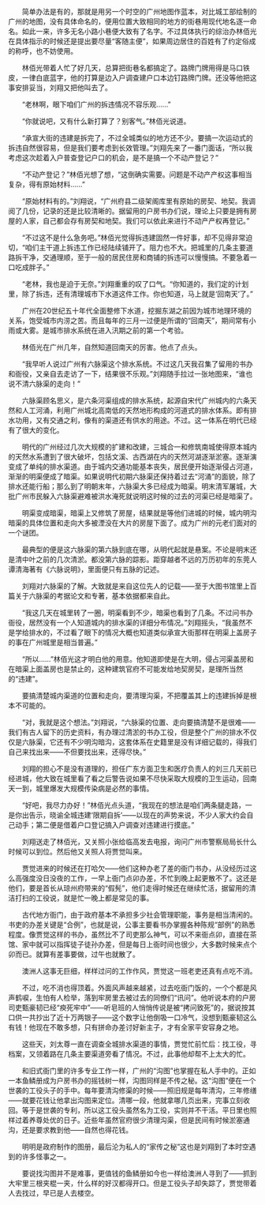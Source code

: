 　　简单办法是有的，那就是用另一个时空的广州地图作蓝本，对比城工部绘制的广州的地图，没有具体命名的，便用位置大致相同的地方的街巷用现代地名逐一命名。如此一来，许多无名小路小巷便大致有了名字。不过具体执行的综治办林佰光在具体指示的时候还是提出要尽量“客随主便”，如果周边居住的百姓有了约定俗成的称呼，也不妨使用。

　　林佰光带着人忙了好几天，总算把街巷名都搞定了。路牌门牌用得是马口铁皮，一律白底蓝字，他的打算是边入户调查建户口本边钉路牌门牌。还没等他把这事安排妥当，刘翔又把他叫去了。

　　“老林啊，眼下咱们广州的拆违情况不容乐观……”

　　“你就说吧，又有什么新打算了？别客气。”林佰光说道。

　　“承宣大街的违建是拆完了，不过全城类似的地方还不少。要搞一次运动式的拆违自然很容易，但是我们要考虑到长效管理。”刘翔先来了一番门面话，“所以我考虑这次趁着入户普查登记户口的机会，是不是搞一个不动产登记？”

　　“不动产登记？”林佰光想了想，“这倒确实需要。问题是不动产产权这事相当复杂，得有原始材料……”

　　“原始材料有的。”刘翔说，“广州府县二级架阁库里有原始的房契、地契。我调阅了几份，记录的还是比较清晰的。据留用的户房书办们说，理论上只要是拥有房屋的人家，自己都会存有房契和地契。我们可以依此来进行不动产产权再登记。”

　　“不过这不是什么急务吧。”林佰光觉得拆违建固然一件好事，却不见得非常迫切，“咱们主干道上拆违工作已经陆续铺开了。阻力也不大。把城里的几条主要道路拆干净，交通理顺，至于一般的居民住房和商铺的拆违可以慢慢搞。不要急着一口吃成胖子。”

　　“老林，我也是迫于无奈。”刘翔重重的叹了口气。“你知道的，我们定的计划里，除了拆违，还有清理城市下水道这件工作。你也知道，马上就是‘回南天’了。”

　　广州在20世纪五十年代全面整修下水道，挖掘东湖之前因为城市地理环境的关系，饱受城市内涝之苦。而且每年的三月一过便是所谓的“回南天”，期间常有小雨或大雾。是城市排水系统在进入汛期之前的第一个考验。

　　林佰光在广州几年，自然知道回南天的厉害。他点了点头。

　　“我早听人说过广州有六脉渠这个排水系统。不过这几天我召集了留用的书办和衙役，又亲自去走访了一下，结果很不乐观。”刘翔随手拉过一张地图来，“谁也说不清六脉渠的走向！”

　　六脉渠顾名思义，是六条河渠组成的排水系统，起源自宋代广州城内的六条天然和人工河涌，利用广州城北高南低的天然地形构成的河道式的排水体系。即有排水功用，又有交通之利，像有的渠道还有供水的用途。不过。这一体系在明代已经有了很大的变化。

　　明代的广州经过几次大规模的扩建和改建，三城合一和修筑南城使得原本城内的天然水系遭到了很大破坏，包括文溪、古西湖在内的天然河湖逐渐淤塞。逐渐演变成了单纯的排水渠道。由于城内交通功能基本丧失，居民便开始逐渐侵占河道，渐渐的明渠便成了暗渠。如果说明代初期六脉渠还保持着过去“河涌”的面貌，除了排水还能行船；那么到了明朝末年，六脉渠大多已经成为暗渠。明末清军屠城，大批广州市民躲入六脉渠避难被洪水淹死就说明这时候的过去的河渠已经是暗渠了。

　　明渠变成暗渠，暗渠上又修筑了房屋，结果就是等他们进城的时候，城内明沟暗渠的具体位置和走向大多被湮没在大片的房屋下面了。成为广州的元老们面对的一个谜团。

　　最典型的便是这六脉渠的第六脉到底在哪，从明代起就是悬案。不论是明末还是清中叶之前的几次清淤。都没第六脉的踪影。距穿越者不远的万历初年的东莞人谭清海著有《六脉说明》，里面便只有五脉的记述。

　　刘翔对六脉渠的了解。大致就是来自这位先人的记载——至于大图书馆里上百篇关于六脉渠的考据论文和专著，基本依据都来自此。

　　“我这几天在城里转了一圈，明渠看到不少，暗渠也看到了几条。不过问书办衙役，居然没有一个人知道城内的排水渠的详细分布情况。”刘翔摇头，“我虽然不是学给排水的，不过看了眼下的情况大概也知道类似承宣大街那样在明渠上盖房子的事在广州城里是相当普遍。”

　　“所以……”林佰光这才明白他的用意。他知道即使是在大明，侵占河渠盖房和在暗渠上面盖房也是禁止的，这种建筑官府不可能发给地契房契，是理所当然的“违建”。

　　要搞清楚城内渠道的位置和走向，要清理沟渠，不把覆盖其上的违建拆掉是根本不可能的。

　　“对，我就是这个想法。”刘翔说，“六脉渠的位置、走向要搞清楚不是很难——我们有古人留下的历史资料，有办理过清淤的书办工役，但是整个广州的排水不仅仅是六脉渠，它还有不少明沟暗沟，这套体系在史籍里是没有详细记载的，得我们自己来找出来——不但要找出来，还得尽快。”

　　刘翔的担心不是没有道理的，担任广东方面卫生和医疗负责人的刘三几天前已经进城，他大致在城里看了看之后警告说如果不尽快采取大规模的卫生运动，回南天一到，城里爆发大规模传染病是必然的事情。

　　“好吧，我尽力办好！”林佰光点头道，“我现在的想法是咱们两条腿走路，一是你出告示，晓谕全城违建‘限期自拆’——以现在的声势来说，不少人家大约会自己动手；第二便是借着户口登记搞入户调查对违建进行摸底。”

　　刘翔送走了林佰光，又关照小张给临高发去电报，询问广州市警察局局长什么时候可以到位。然后他又关照人将贾觉叫来。

　　贾觉进来的时候还在打哈欠——他们这种办老了差的衙门书办，从没经历过这么高强度没日没夜的工作，一早上衙门点卯办差，不忙到晚上起更散不了。这还是他们，要是首长从琼州府带来的“假髡”，他们走得时候还在继续忙活，据留用的清洁打扫的工役说，就是忙一晚上都是常见的事。

　　古代地方衙门，由于政府基本不承担多少社会管理职能，事务是相当清闲的。书吏的办差关键是“合例”，也就是说，公事主要看书办掌握各种陈规“部例”的熟悉程度。像贾觉这样的书办，虽然比不了司吏那么神气，可以不来衙点卯，直接在茶馆、家中就可以指挥徒子徒孙办差，但是每日上衙时间也很少，大多数时候来点个卯而已。就算有差事要做，过午也就散了。

　　澳洲人这事无巨细，样样过问的工作作风，贾觉这一班老吏还真有点吃不消。

　　不过，吃不消也得顶着。外面风声越来越紧，过去吃衙门饭的，一个个都是风声鹤唳，生怕有人检举，落到牢房里去被过去的同僚们“讯问”。他听说本府的户房司吏甄豪韧已经“瘐死牢中”——听皂班的人悄悄传说是被“拷问致死”的，据说按其口供一共抄出了近十万两银子——这个数字让他倒吸一口冷气，没想到甄豪韧这么有钱！他现在不敢多想，只有拼命办差讨好新主子，才有全家平安容身之地。

　　这些天，刘太尊一直在调查全城排水渠道的事情，贾觉忙前忙后：找工役，寻档案，又领着路在几条主要渠道旁看了情况。不过，此事他却帮不上太大的忙。

　　和旧式衙门里的许多专业工作一样，广州的“沟图”也掌握在私人手中的。正如一本鱼鳞册成为户房书办的摇钱树一样，沟图同样是不传之秘。这“沟图”便在一个世袭的工役头子的手中。每年要清沟修渠的时候——照旧规是每年清沟，三年修缮——就要花钱让他拿出沟图来定位。清哪一段，他就拿哪几页出来，完事立刻收回。等于是世袭的专利，所以这工役头虽然名为工役，实则并不干活。平日里也照样过着养尊处优的日子。近些年虽然官府很少清理沟渠，但是民间有时候淤塞通沟，还是要求教到他——自然也得花钱。

　　明明是政府制作的图册，最后沦为私人的“家传之秘”这也是刘翔到了本时空遇到的许多怪事之一。

　　要说找沟图并不是难事，更值钱的鱼鳞册如今也一样给澳洲人寻到了——抓到大牢里三根夹棍一夹，什么样的好汉都得开口。但是工役头子却失踪了，贾觉带着人去找过，早已是人去楼空。
